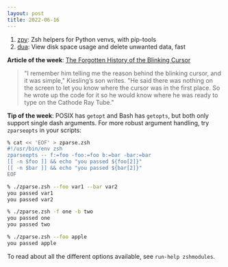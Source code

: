 ```yaml
---
layout: post
title: 2022-06-16
---
```


1. [zpy](https://github.com/AndydeCleyre/zpy): Zsh helpers for Python venvs, with pip-tools
2. [dua](https://github.com/Byron/dua-cli): View disk space usage and delete unwanted data, fast

**Article of the week**: [The Forgotten History of the Blinking Cursor](https://www.inverse.com/innovation/blinking-cursor-history)

> "I remember him telling me the reason behind the blinking cursor, and it was simple," Kiesling’s son writes. "He said there was nothing on the screen to let you know where the cursor was in the first place. So he wrote up the code for it so he would know where he was ready to type on the Cathode Ray Tube."

**Tip of the week**: POSIX has `getopt` and Bash has `getopts`, but both only support single dash arguments. For more robust argument handling, try `zparseopts` in your scripts:

```sh
% cat << 'EOF' > zparse.zsh
#!/usr/bin/env zsh
zparseopts -- f:=foo -foo:=foo b:=bar -bar:=bar
[[ -n $foo ]] && echo "you passed ${foo[2]}"
[[ -n $bar ]] && echo "you passed ${bar[2]}"
EOF

% ./zparse.zsh --foo var1 --bar var2
you passed var1
you passed var2

% ./zparse.zsh -f one -b two
you passed one
you passed two

% ./zparse.zsh --foo apple
you passed apple
```

To read about all the different options available, see `run-help zshmodules`.
